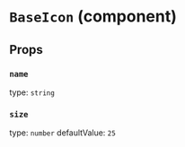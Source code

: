 `BaseIcon` (component)
======================



Props
-----

### `name`

type: `string`


### `size`

type: `number`
defaultValue: `25`

